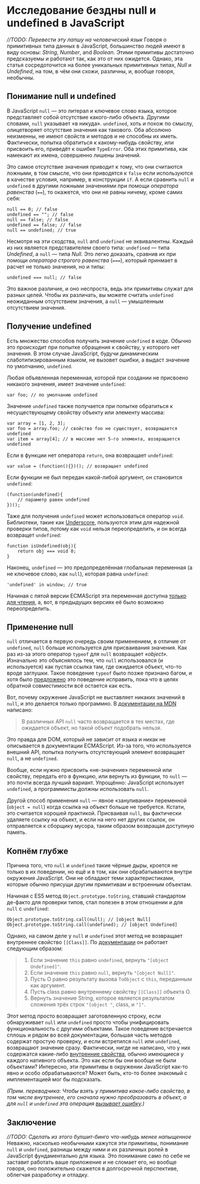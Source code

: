 # Исследование бездны null и undefined в JavaScript

*//TODO: Перевести эту лапшу на человеческий язык*
Говоря о примитивных типа данных в JavaScript, большинство людей имеют в виду
основы: *String*, *Number*, and *Boolean*. Этими примитивы достаточно
предсказуемы и работают так, как это от них ожидется.
Однако, эта статья сосредоточится на более уникальных примитивных типах,
*Null* и *Undefined*, на том, в чём они схожи, различны, и, вообще говоря,
необычны.

## Понимание null и undefined

В JavaScript `null` — это литерал и ключевое слово языка, которое представляет
собой отсутствие какого-либо объекта. Другими словами, `null` указывает
«в никуда». `undefined`, хоть и похож по смыслу, олицетворяет отсутствие
значения как такового.
Оба абсолюно неизменны, не имеют свойств и методов и не способны их иметь.
Фактически, попытка обратиться к какому-нибудь свойству, или присвоить его,
приведёт к ошибке `TypeError`. Оба этих примитива, как намекают их имена,
совершенно лишены значений.

Это самое отсутствие значения приводит к тому, что они считаются ложными, в
том смысле, что они приводятся к `false` если используются в качестве условия,
например, в конструкции `if`. А если сравнить `null` и `undefined` в другими
ложными значениями при помощи *оператора равенства* (`==`), то окажется, что
они не равны ничему, кроме самих себя:

    null == 0; // false
    undefined == ""; // false
    null == false; // false
    undefined == false; // false
    null == undefined; // true

Несмотря на эти сходства, `null` and `undefined` не эквивалентны. Каждый из
них является представителем своего типа: `undefined` — типа *Undefined*, а
`null` — типа *Null*. Это легко доказать, сравнив их при помощи *оператора
строгого равенства* (`===`), который принмает в расчет не только значения,
но и типы:

    undefined === null; // false

Это важное различие, и оно неспроста, ведь эти примитивы служат для разных
целей. Чтобы их различать, вы можете считать `undefined` неожиданным
отсутствием значения, а `null` — умышленным отсутствием значения.

## Получение undefined

Есть множество способов получить значение `undefined` в коде. Обычно это
происходит при попытке обращения к свойству, у которого нет значения.
В этом случае JavaScript, будучи динамическим слаботипизированным языком,
не вызовет ошибки, а выдаст значение по умолчанию, `undefined`.

Любая объявленная переменная, которой при создании не присвоено никакого
значения, имеет значение `undefined`:

    var foo; // по умолчанию undefined

Значение `undefined` также получается при попытке обратиться к несуществующему
свойству объекту или элементу массива:

    var array = [1, 2, 3];
    var foo = array.foo; // свойство foo не существует, возвращается undefined
    var item = array[4]; // в массиве нет 5-го элемента, возвращается undefined

Если в функции нет оператора `return`, она возвращает `undefined`:

    var value = (function(){})(); // возвращает undefined

Если функции не был передан какой-либой аргумент, он становится `undefined`:

    (function(undefined){
        // параметр равен undefined
    })();

Таже для получения `undefined` может использоваться оператор `void`.
Библиотеки, такие как [Underscore][1], пользуются этим для надежной проверки
типов, потому как `void` нельзя переопределить, и он всегда возвращет
`undefined`:

    function isUndefined(obj){
        return obj === void 0;
    }

Наконец, `undefined` — это предопределённая глобальная переменная (а не
ключевое слово, как `null`), которая равна `undefined`:

    'undefined' in window; // true

Начиная с пятой версии ECMAScript эта переменная доступна
[только для чтения][2], а, вот, в предыдущих версиях её было возможно
переопределить.

## Применение null

`null` отличается в первую очередь своим применением, в отличие от
`undefined`, `null` больше используется для присваивания значения. Как раз
из-за этого оператор `typeof` для `null` возвращает *«object»*. Изначально это
объяснялось тем, что `null` использовался (и используется) как пустая ссылка
там, где ожидается объект, что-то вроде заглушки. Такое поведение `typeof`
было позже признано багом, и хотя было [предложено][3] это поведение
исправить, пока что в целях обратной совместимости всё остается как есть.

Вот, почему окружение JavaScript не выставляет никаких значений в `null`, и
это делается только программно. В [документации на MDN][4] написано:

> В различных API `null` часто возвращается в тех местах, где ожидается
> объект, но такой объект подобрать нельзя.

Это правда для DOM, который не зависит от языка и никак не описывается в
документации ECMAScript. Из-за того, что используется внешний API, попытка
получить отсутствующий элемент возвращает `null`, а не `undefined`.

Вообще, если нужно присвоить «не-значение» переменной или свойству,
передать его в функцию, или вернуть из функции, то `null` — это почти всегда
лучший вариант. Упрощённо: JavaScript использует `undefined`, а программисты
*должны* использовать `null`.

Другой способ применения `null` — явное «зануливание» переменной
(`object = null`) когда ссылка на объект больше не требуется. Кстати, это
считается хорошей практикой. Присваивая `null`, вы фактически удаляете ссылку
на объект, и если на него нет других ссылок, он отправляется к сборщику
мусора, таким образом возвращая доступную память.

## Копнём глубже

Причина того, что `null` и `undefined` такие чёрные дыры, кроется не только в
их поведении, но ещё и в том, как они обрабатываются внутри окружения
JavaScript. Они не обладают теми характеристиками, которые обычно присущи
другим примитивам и встроенным объектам.

Начиная с ES5 метод `Object.prototype.toString`, ставший стандартом де-факто
для проверки типов, стал полезен в этом отношении и для `null` с `undefined`:

    Object.prototype.toString.call(null); // [object Null]
    Object.prototype.toString.call(undefined); // [object Undefined]

Однако, на самом деле у `null` и `undefined` этот метод не возвращает
внутреннее свойство `[[Class]]`. По [документации][5] он работает следующим
образом:

> 1.  Если значение `this` равно `undefined`, вернуть `"[object Undefined]"`.
> 2.  Если значение `this` равно `null`, вернуть `"[object Null]"`.
> 3.  Пусть O равно результату вызова `ToObject` с `this`, переданным как
>     аргумент.
> 4.  Пусть class равно внутреннему свойству `[[Class]]` объекта O.
> 5.  Вернуть значение String, которое является результатом сложения трёх
>     строк
>    `"[object "`, class, и `"]"`.

Этот метод просто возвращает заготовленную строку, если обнаруживает `null`
или `undefined` просто чтобы унифицировать функциональность с другими
объектами.
Такое поведение встречается сплошь и рядом во всей документации, большая часть
методов содержат простую проверку, и если встретился `null` или `undefined`,
возвращают значение сразу. Фактически, нигде не написано, что у них содержатся
какие-либо [внутренние свойства][6], обычно имеющиеся у каждого нативного
объекта. Это как если бы они вообще не были объектами? Интересно, эти
примитивы в окружении JavaScript как-то явно и особо обрабатываются?
Может быть, кто-то более знакомый с имплементацией мог бы подсказать.

*(Прим. переводчика: Чтобы взять у примитива какое-либо свойство, в том числе
внутреннее, его сначала нужно преобразовать в объект, а для `null` и
`undefined` эта операция [вызывает ошибку][-translator-1].)*

## Заключение

*//TODO: Сделать из этого булшит-бинго что-нибудь менее напыщенное*
Неважно, насколько необычными кажутся эти примитивы, понимание `null` и
`undefined`, разницы между ними и их различных ролей в JavaScript
фундаментально для языка. Это понимание само по себе не заставит работать ваше
приложение и не сломает его, но вообще говоря, оно положительно скажется в
долгосрочной перспективе, облегчая разработку и отладку.

 [1]: https://github.com/jashkenas/underscore/blob/master/underscore.js#L1052
 [2]: http://es5.github.io/#x15.1.1.3
 [3]: http://wiki.ecmascript.org/doku.php?id=proposals:typeof
 [4]: https://developer.mozilla.org/en-US/docs/Web/JavaScript/Reference/Global_Objects/null
 [5]: http://es5.github.io/#x15.2.4.2
 [6]: http://es5.github.io/#x8.6.2

 [-translator-1]: http://es5.github.io/#x9.9